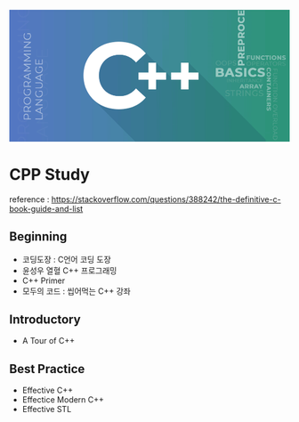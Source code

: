 ![](./images/banner.png)

# CPP Study

reference : https://stackoverflow.com/questions/388242/the-definitive-c-book-guide-and-list

## Beginning

- 코딩도장 : C언어 코딩 도장
- 윤성우 열혈 C++ 프로그래밍
- C++ Primer
- 모두의 코드 : 씹어먹는 C++ 강좌

## Introductory

- A Tour of C++

## Best Practice

- Effective C++
- Effectice Modern C++
- Effective STL
